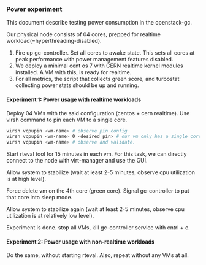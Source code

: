 ### Power experiment

This document describe testing power consumption in the openstack-gc.

Our physical node consists of 04 cores, prepped for realtime workload(=hyperthreading-disabled).

1. Fire up gc-controller. Set all cores to awake state. This sets all cores at peak performance with power management features disabled.
2. We deploy a minimal cent os 7 with CERN realtime kernel modules installed. A VM with this, is ready for realtime.
3. For all metrics, the script that collects green score, and turbostat collecting power stats should be up and running.

#### Experiment 1: Power usage with realtime workloads

Deploy 04 VMs with the said configuration (centos + cern realtime). Use virsh command to pin each VM to 
a single core.
```bash
virsh vcpupin <vm-name> # observe pin config
virsh vcpupin <vm-name> 0 <desired pin> # our vm only has a single core. So we pin that core (0th one) to a pcpu.
virsh vcpupin <vm-name> # observe and validate.
```
Start rteval tool for 15 minutes in each vm. For
this task, we can directly connect to the node with virt-manager and use the GUI.

Allow system to stabilize (wait at least 2-5 minutes, observe cpu utilization is at high level). 

Force delete vm on the 4th core (green core). Signal gc-controller to put that core into sleep mode.

Allow system to stabilize again (wait at least 2-5 minutes, observe cpu utilization is at relatively low level).

Experiment is done. stop all VMs, kill gc-controller service with cntrl + c.

#### Experiment 2: Power usage with non-realtime workloads

Do the same, without starting rteval. Also, repeat without any VMs at all.